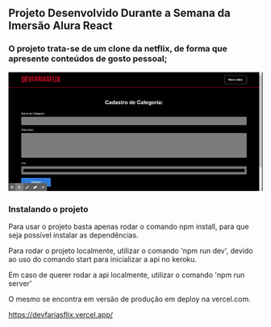 ## Projeto Desenvolvido Durante a Semana da Imersão Alura React

### O projeto trata-se de um clone da netflix, de forma que apresente conteúdos de gosto pessoal;

<img src="./src/assets/img/DevFariasFlix.gif" />

### Instalando o projeto 

Para usar o projeto basta apenas rodar o comando npm install, para que seja possível instalar as dependências.

Para rodar o projeto localmente, utilizar o comando 'npm run dev', devido ao uso do comando start para inicializar a api no keroku.

Em caso de querer rodar a api localmente, utilizar o comando 'npm run server'

O mesmo se encontra em versão de produção em deploy na vercel.com.

https://devfariasflix.vercel.app/
